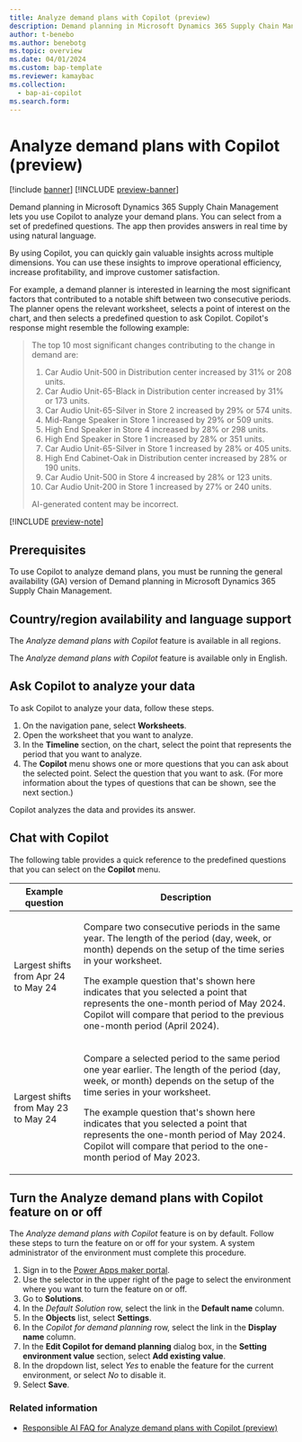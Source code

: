 ```yaml
---
title: Analyze demand plans with Copilot (preview)
description: Demand planning in Microsoft Dynamics 365 Supply Chain Management lets you use Copilot to analyze your demand plans, including prerequisites.
author: t-benebo
ms.author: benebotg
ms.topic: overview
ms.date: 04/01/2024
ms.custom: bap-template
ms.reviewer: kamaybac
ms.collection:
  - bap-ai-copilot
ms.search.form:
---
```


# Analyze demand plans with Copilot (preview)

[!include [banner](../includes/banner.md)]
[!INCLUDE [preview-banner](~/../shared-content/shared/preview-includes/preview-banner.md)]
<!--KFM: Preview until further notice -->

Demand planning in Microsoft Dynamics 365 Supply Chain Management lets you use Copilot to analyze your demand plans. You can select from a set of predefined questions. The app then provides answers in real time by using natural language.

By using Copilot, you can quickly gain valuable insights across multiple dimensions. You can use these insights to improve operational efficiency, increase profitability, and improve customer satisfaction.

For example, a demand planner is interested in learning the most significant factors that contributed to a notable shift between two consecutive periods. The planner opens the relevant worksheet, selects a point of interest on the chart, and then selects a predefined question to ask Copilot. Copilot's response might resemble the following example:

> The top 10 most significant changes contributing to the change in demand are:
>
> 1. Car Audio Unit-500 in Distribution center increased by 31% or 208 units.
> 1. Car Audio Unit-65-Black in Distribution center increased by 31% or 173 units.
> 1. Car Audio Unit-65-Silver in Store 2 increased by 29% or 574 units.
> 1. Mid-Range Speaker in Store 1 increased by 29% or 509 units.
> 1. High End Speaker in Store 4 increased by 28% or 298 units.
> 1. High End Speaker in Store 1 increased by 28% or 351 units.
> 1. Car Audio Unit-65-Silver in Store 1 increased by 28% or 405 units.
> 1. High End Cabinet-Oak in Distribution center increased by 28% or 190 units.
> 1. Car Audio Unit-500 in Store 4 increased by 28% or 123 units.
> 1. Car Audio Unit-200 in Store 1 increased by 27% or 240 units.
>
> AI-generated content may be incorrect.

[!INCLUDE [preview-note](~/../shared-content/shared/preview-includes/preview-note-d365.md)]

## Prerequisites

To use Copilot to analyze demand plans, you must be running the general availability (GA) version of Demand planning in Microsoft Dynamics 365 Supply Chain Management.

## Country/region availability and language support

The *Analyze demand plans with Copilot* feature is available in all regions.

The *Analyze demand plans with Copilot* feature is available only in English.

## Ask Copilot to analyze your data

To ask Copilot to analyze your data, follow these steps.

1. On the navigation pane, select **Worksheets**.
1. Open the worksheet that you want to analyze.
1. In the **Timeline** section, on the chart, select the point that represents the period that you want to analyze.
1. The **Copilot** menu shows one or more questions that you can ask about the selected point. Select the question that you want to ask. (For more information about the types of questions that can be shown, see the next section.)

Copilot analyzes the data and provides its answer.

## Chat with Copilot

The following table provides a quick reference to the predefined questions that you can select on the **Copilot** menu.

| Example question | Description |
|---|---|
| Largest shifts from Apr 24 to May 24 | <p>Compare two consecutive periods in the same year. The length of the period (day, week, or month) depends on the setup of the time series in your worksheet.</p><p>The example question that's shown here indicates that you selected a point that represents the one-month period of May 2024. Copilot will compare that period to the previous one-month period (April 2024).</p> |
| Largest shifts from May 23 to May 24 | <p>Compare a selected period to the same period one year earlier. The length of the period (day, week, or month) depends on the setup of the time series in your worksheet.</p><p>The example question that's shown here indicates that you selected a point that represents the one-month period of May 2024. Copilot will compare that period to the one-month period of May 2023. |

## Turn the Analyze demand plans with Copilot feature on or off

The *Analyze demand plans with Copilot* feature is on by default. Follow these steps to turn the feature on or off for your system. A system administrator of the environment must complete this procedure.

1. Sign in to the [Power Apps maker portal](https://make.powerapps.com/).
1. Use the selector in the upper right of the page to select the environment where you want to turn the feature on or off.
1. Go to **Solutions**.
1. In the *Default Solution* row, select the link in the **Default name** column.
1. In the **Objects** list, select **Settings**.
1. In the *Copilot for demand planning* row, select the link in the **Display name** column.
1. In the **Edit Copilot for demand planning** dialog box, in the **Setting environment value** section, select **Add existing value**.
1. In the dropdown list, select *Yes* to enable the feature for the current environment, or select *No* to disable it.
1. Select **Save**.

### Related information

- [Responsible AI FAQ for Analyze demand plans with Copilot (preview)](../faq-demand-planning-copilot.md)
